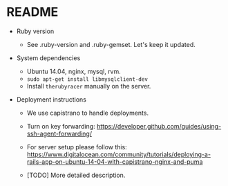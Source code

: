 # README

* Ruby version 
    * See .ruby-version and .ruby-gemset. Let's keep it updated.

* System dependencies
    * Ubuntu 14.04, nginx, mysql, rvm.
    * `sudo apt-get install libmysqlclient-dev`
    * Install `therubyracer` manually on the server.

* Deployment instructions
    * We use capistrano to handle deployments.
    * Turn on key forwarding: https://developer.github.com/guides/using-ssh-agent-forwarding/
    * For server setup please follow this: https://www.digitalocean.com/community/tutorials/deploying-a-rails-app-on-ubuntu-14-04-with-capistrano-nginx-and-puma
        
    * [TODO] More detailed description.
